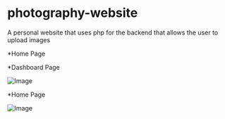 # photography-website
A personal website that uses php for the backend that allows the user to upload images

*Home Page

*Dashboard Page 

![Image](https://i.imgur.com/qH4QTUl.png)

*Home Page

![Image](https://i.imgur.com/h76ZmXY.png)
